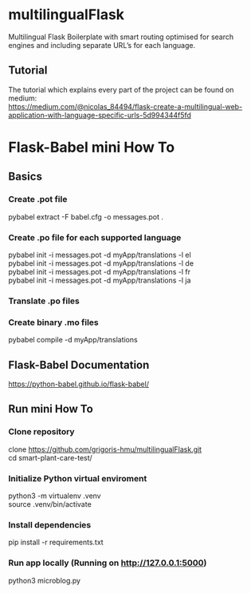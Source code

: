 # multilingualFlask
Multilingual Flask Boilerplate with smart routing optimised for search engines and including separate URL’s for each language.


## Tutorial
The tutorial which explains every part of the project can be found on medium:<br>
https://medium.com/@nicolas_84494/flask-create-a-multilingual-web-application-with-language-specific-urls-5d994344f5fd


# Flask-Babel mini How To

## Basics

### Create .pot file
pybabel extract -F babel.cfg -o messages.pot .

### Create .po file for each supported language
pybabel init -i messages.pot -d myApp/translations -l el<br/>
pybabel init -i messages.pot -d myApp/translations -l de<br/>
pybabel init -i messages.pot -d myApp/translations -l fr<br/>
pybabel init -i messages.pot -d myApp/translations -l ja<br/>

### Translate .po files

### Create binary .mo files
pybabel compile -d myApp/translations

## Flask-Babel Documentation
https://python-babel.github.io/flask-babel/


## Run mini How To

### Clone repository
clone https://github.com/grigoris-hmu/multilingualFlask.git<br/>
cd smart-plant-care-test/

### Initialize Python virtual enviroment
python3 -m virtualenv .venv<br/>
source .venv/bin/activate

### Install dependencies
pip install -r requirements.txt

### Run app locally (Running on http://127.0.0.1:5000)
python3 microblog.py


